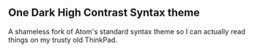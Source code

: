 ## One Dark High Contrast Syntax theme

A shameless fork of Atom's standard syntax theme so I can actually read things on my trusty old ThinkPad.
